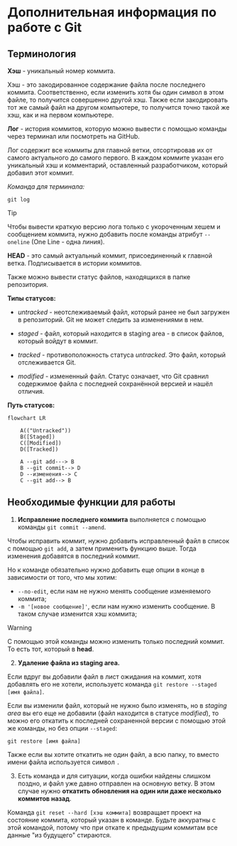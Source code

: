 # Дополнительная информация по работе с Git

## Терминология

**Хэш** - уникальный номер коммита.  

Хэш - это закодированное содержание файла после последнего коммита. Соответственно, если изменить хотя бы один символ в этом файле, то получится совершенно другой хэш. Также если закодировать тот же самый файл на другом компьютере, то получится точно такой же хэш, как и на первом компьютере.  

**Лог** - история коммитов, которую можно вывести с помощью команды через терминал или посмотреть на GitHub.  

Лог содержит все коммиты для главной ветки, отсортировав их от самого актуального до самого первого. В каждом коммите указан его уникальный хэш и комментарий, оставленный разработчиком, который добавил этот коммит.  

*Команда для терминала:*
```
git log
```
> [!TIP]
> Чтобы вывести краткую версию лога только с укороченным хешем и сообщением коммита, нужно добавить после команды атрибут `--oneline` (One Line - одна линия).

**HEAD** - это самый актуальный коммит, присоединенный к главной ветка. Подписывается в истории коммитов.  

Также можно вывести статус файлов, находящихся в папке репозитория.  

**Типы статусов:**  

- *untracked* - неотслеживаемый файл, который ранее не был загружен в репозиторий. Git не может следить за изменениями в нем.   

- *staged* - файл, который находится в staging area - в список файлов, который войдут в коммит.  

- *tracked* - противоположность статуса *untracked*. Это файл, который отслеживается Git.  

- *modified* - измененный файл. Статус означает, что Git сравнил содержимое файла с последней сохранённой версией и нашёл отличия.  

**Путь статусов:**  

```mermaid
flowchart LR

    A(("Untracked"))
    B([Staged])
    C([Modified])
    D([Tracked])

    A --git add---> B
    B --git commit--> D
    D --изменения--> C
    C --git add--> B
```

## Необходимые функции для работы

1. **Исправление последнего коммита** выполняется с помощью команды `git commit --amend`.  

Чтобы исправить коммит, нужно добавить исправленный файл в список с помощью `git add`, а затем применить функцию выше. Тогда изменения добавятся в последний коммит.  

Но к команде обязательно нужно добавить еще опции в конце в зависимости от того, что мы хотим:  

- `--no-edit`, если нам не нужно менять сообщение изменяемого коммита;  
- `-m '[новое сообщение]'`, если нам нужно изменить сообщение. В таком случае изменится хэш коммита;  

> [!WARNING]
> С помощью этой команды можно изменить только последний коммит. То есть тот, который в **head**.  

2. **Удаление файла из staging area.**  

Если вдруг вы добавили файл в лист ожидания на коммит, хотя добавлять его не хотели, используетс команда `git restore --staged [имя файла]`.  

Если вы изменили файл, который не нужно было изменять, но в *staging area* вы его еще не добавили (файл находится в статусе *modified*), то можно его откатить к последней сохраненной версии с помощью этой же команды, но без опции `--staged`:  

```
git restore [имя файла]  
```

Также если вы хотите откатить не один файл, а всю папку, то вместо имени файла используется символ `.`  

3. Есть команда и для ситуации, когда ошибки найдены слишком поздно, и файл уже давно отправлен на основную ветку. В этом случае нужно **откатить обновления на один или даже несколько коммитов назад**.  

Команда `git reset --hard [хэш коммита]` возвращает проект на состояние коммита, который указан в команде. Будьте аккуратны с этой командой, потому что при откате к предыдущим коммитам все данные "из будущего" стираются.  
